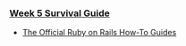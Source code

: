 ### [Week 5 Survival Guide](https://github.com/GoLearnToCode/kiei925-spring15/raw/master/files/KIEI925SurvivalWeek5.pdf)

* [The Official Ruby on Rails How-To Guides](http://guides.rubyonrails.org)
